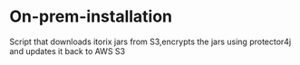 # On-prem-installation

Script that downloads itorix jars from S3,encrypts the jars using protector4j and updates it back to AWS S3
